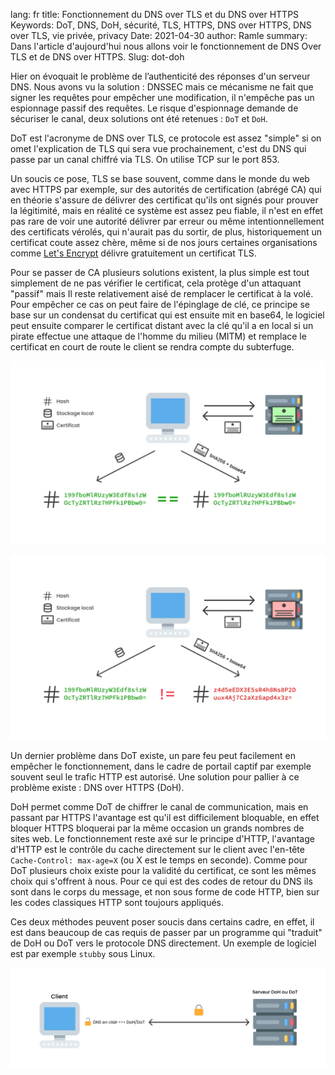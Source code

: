 lang: fr
title: Fonctionnement du DNS over TLS et du DNS over HTTPS
Keywords: DoT, DNS, DoH, sécurité, TLS, HTTPS, DNS over HTTPS, DNS over TLS, vie privée, privacy
Date: 2021-04-30
author: Ramle
summary: Dans l'article d'aujourd'hui nous allons voir le fonctionnement de DNS Over TLS et de DNS over HTTPS.
Slug: dot-doh

Hier on évoquait le problème de l’authenticité des réponses d'un serveur DNS. Nous avons vu la solution : DNSSEC mais ce mécanisme ne fait que signer les requêtes pour empêcher une modification, il n'empêche pas un espionnage passif des requêtes. Le risque d'espionnage demande de sécuriser le canal, deux solutions ont été retenues : `DoT` et `DoH`.

DoT est l'acronyme de DNS  over TLS, ce protocole est assez "simple" si on omet l'explication de TLS qui sera vue prochainement, c'est du DNS qui passe par un canal chiffré via TLS. On utilise TCP sur le port 853.

Un soucis ce pose, TLS se base souvent, comme dans le monde du web avec HTTPS par exemple, sur des autorités de certification (abrégé CA) qui en théorie s'assure de délivrer des certificat qu'ils ont signés pour prouver la légitimité, mais en réalité ce système est assez peu fiable, il n'est en effet pas rare de voir une autorité délivrer par erreur ou même intentionnellement des certificats vérolés, qui n'aurait pas du sortir, de plus, historiquement un certificat coute assez chère, même si de nos jours certaines organisations comme [Let's Encrypt](https://letsencrypt.org/) délivre gratuitement un certificat TLS.

Pour se passer de CA plusieurs solutions existent, la plus simple est tout simplement de ne pas vérifier le certificat, cela protège d'un attaquant "passif" mais Il reste relativement aisé de remplacer le certificat à la volé. Pour empêcher ce cas on peut faire de l'épinglage de clé, ce principe se base sur un condensat du certificat qui est ensuite mit en base64, le logiciel peut ensuite comparer le certificat distant avec la clé qu'il a en local si un pirate effectue une attaque de l'homme du milieu (MITM) et remplace le certificat en court de route le client se rendra compte du subterfuge.

![SSL pining](/static/img/dns/ssl-pining.webp)

![SSL pining mauvais certificat](/static/img/dns/ssl-pining-fail.webp)

Un dernier problème dans DoT existe, un pare feu peut facilement en empêcher le fonctionnement, dans le cadre de portail captif par exemple souvent seul le trafic HTTP est autorisé. Une solution pour pallier à ce problème existe : DNS over HTTPS (DoH).

DoH permet comme DoT de chiffrer le canal de communication, mais en passant par HTTPS l'avantage est qu'il est difficilement bloquable, en effet bloquer HTTPS bloquerai par la même occasion un grands nombres de sites web. Le fonctionnement reste axé sur le principe d'HTTP, l'avantage d'HTTP est le contrôle du cache directement sur le client avec l'en-tête `Cache-Control: max-age=X` (ou X est le temps en seconde). Comme pour DoT plusieurs choix existe pour la validité du certificat, ce sont les mêmes choix qui s'offrent à nous. Pour ce qui est des codes de retour du DNS ils sont dans le corps du message, et non sous forme de code HTTP, bien sur les codes classiques HTTP sont toujours appliqués.

Ces deux méthodes peuvent poser soucis dans certains cadre, en effet, il est dans beaucoup de cas requis de passer par un programme qui "traduit" de DoH ou DoT vers le protocole DNS directement. Un exemple de logiciel est par exemple `stubby` sous Linux.

![Proxy DoH/DoT](/static/img/dns/proxy-dot-doh.webp)
